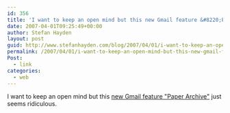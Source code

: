 ```yaml
---
id: 356
title: 'I want to keep an open mind but this new Gmail feature &#8220;Paper Archive&#8221; just seems ridiculous.'
date: 2007-04-01T09:25:49+00:00
author: Stefan Hayden
layout: post
guid: http://www.stefanhayden.com/blog/2007/04/01/i-want-to-keep-an-open-mind-but-this-new-gmail-feature-paper-archive-just-seems-ridiculous/
permalink: /2007/04/01/i-want-to-keep-an-open-mind-but-this-new-gmail-feature-paper-archive-just-seems-ridiculous/
Post:
  - link
categories:
  - web
---
```

<p>I want to keep an open mind but this <a href="http://mail.google.com/mail/help/paper/more.html">new Gmail feature "Paper Archive"</a> just seems ridiculous.
</p>
